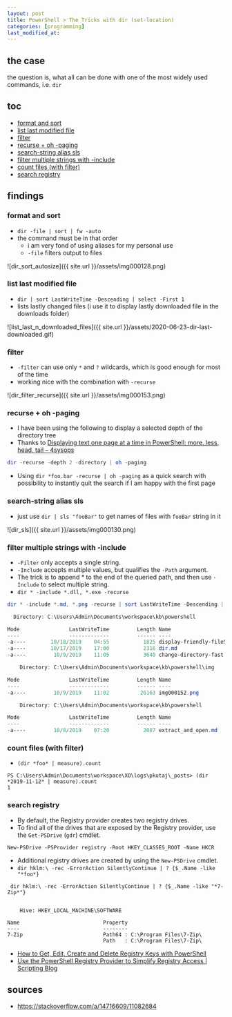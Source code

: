 ```yaml
---
layout: post
title: PowerShell > The Tricks with dir (set-location)
categories: [programming]
last_modified_at: 
---
```

## the case	
the question is, what all can be done with one of the most widely used commands, i.e. `dir`

## toc
<!-- TOC -->

- [format and sort](#format-and-sort)
- [list last modified file](#list-last-modified-file)
- [filter](#filter)
- [recurse + oh -paging](#recurse--oh--paging)
- [search-string alias sls](#search-string-alias-sls)
- [filter multiple strings with -include](#filter-multiple-strings-with--include)
- [count files (with filter)](#count-files-with-filter)
- [search registry](#search-registry)

<!-- /TOC -->

## findings
### format and sort
* `dir -file | sort | fw -auto`
* the command must be in that order
    * i am very fond of using aliases for my personal use
    * `-file` filters output to files

![dir_sort_autosize]({{ site.url }}/assets/img000128.png)

### list last modified file
* `dir | sort LastWriteTime -Descending | select -First 1`
* lists lastly changed files (i use it to display lastly downloaded file in the downloads folder)

![list_last_n_downloaded_files]({{ site.url }}/assets/2020-06-23-dir-last-downloaded.gif)

### filter
- `-filter` can use only `*` and `?` wildcards, which is good enough for most of the time
- working nice with the combination with `-recurse`

![dir_filter_recurse]({{ site.url }}/assets/img000153.png)

### recurse + oh -paging
* I have been using the following to display a selected depth of the directory tree
* Thanks to [Displaying text one page at a time in PowerShell: more, less, head, tail – 4sysops](https://4sysops.com/archives/displaying-text-one-page-at-a-time-in-powershell-more-less-head-tail/)

```powershell
dir -recurse -depth 2 -directory | oh -paging
```

* Using `dir *foo.bar -recurse | oh -paging` as a quick search with possibility to instantly quit the search if I am happy with the first page

### search-string alias sls
* just use `dir | sls "fooBar"` to get names of files with `fooBar` string in it

![dir_sls]({{ site.url }}/assets/img000130.png) 

### filter multiple strings with -include
* `-Filter` only accepts a single string. 
* `-Include` accepts multiple values, but qualifies the `-Path` argument. 
* The trick is to append \* to the end of the queried path, and then use `-Include` to select multiple string. 
* `dir * -include *.dll, *.exe -recurse`

```powershell
dir * -include *.md, *.png -recurse | sort LastWriteTime -Descending | select -first 

  Directory: C:\Users\Admin\Documents\workspace\kb\powershell

Mode                LastWriteTime         Length Name
----                -------------         ------ ----
-a----        10/18/2019    04:55           1825 display-friendly-fileSize.md
-a----        10/17/2019    17:00           2316 dir.md
-a----         10/9/2019    11:05           3640 change-directory-fast.md

    Directory: C:\Users\Admin\Documents\workspace\kb\powershell\img

Mode                LastWriteTime         Length Name
----                -------------         ------ ----
-a----         10/9/2019    11:02          26163 img000152.png

    Directory: C:\Users\Admin\Documents\workspace\kb\powershell

Mode                LastWriteTime         Length Name
----                -------------         ------ ----
-a----         10/8/2019    07:20           2087 extract_and_open.md
```

### count files (with filter)
* `(dir *foo* | measure).count`
```plaintext
PS C:\Users\Admin\Documents\workspace\XO\logs\pkutaj\_posts> (dir *2019-11-12* | measure).count
1
```

### search registry
* By default, the Registry provider creates two registry drives. 
* To find all of the drives that are exposed by the Registry provider, use the `Get-PSDrive` (`gdr`) cmdlet. 

```
New-PSDrive -PSProvider registry -Root HKEY_CLASSES_ROOT -Name HKCR
```

* Additional registry drives are created by using the `New-PSDrive` cmdlet. 
* `dir hklm:\ -rec -ErrorAction SilentlyContinue | ? {$_.Name -like "*foo*}`

```
 dir hklm:\ -rec -ErrorAction SilentlyContinue | ? {$_.Name -like "*7-Zip*"}


    Hive: HKEY_LOCAL_MACHINE\SOFTWARE

Name                           Property
----                           --------
7-Zip                          Path64 : C:\Program Files\7-Zip\
                               Path   : C:\Program Files\7-Zip\
```

* [How to Get, Edit, Create and Delete Registry Keys with PowerShell](https://blog.netwrix.com/2018/09/11/how-to-get-edit-create-and-delete-registry-keys-with-powershell/)
* [Use the PowerShell Registry Provider to Simplify Registry Access | Scripting Blog](https://devblogs.microsoft.com/scripting/use-the-powershell-registry-provider-to-simplify-registry-access/)

 
## sources
* https://stackoverflow.com/a/14716609/11082684
